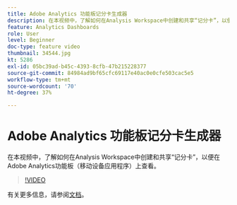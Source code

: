 ```yaml
---
title: Adobe Analytics 功能板记分卡生成器
description: 在本视频中，了解如何在Analysis Workspace中创建和共享“记分卡”，以便在Adobe Analytics功能板（移动设备应用程序）上查看。
feature: Analytics Dashboards
role: User
level: Beginner
doc-type: feature video
thumbnail: 34544.jpg
kt: 5286
exl-id: 05bc39ad-b45c-4393-8cfb-47b215228377
source-git-commit: 84984ad9bf65cfc69117e40ac0e0cfe503cac5e5
workflow-type: tm+mt
source-wordcount: '70'
ht-degree: 37%

---
```


# Adobe Analytics 功能板记分卡生成器

在本视频中，了解如何在Analysis Workspace中创建和共享“记分卡”，以便在Adobe Analytics功能板（移动设备应用程序）上查看。

>[!VIDEO](https://video.tv.adobe.com/v/34544/?quality=12&learn=on)

有关更多信息，请参阅[文档](https://experienceleague.adobe.com/docs/analytics/analyze/mobapp/home.html?lang=zh-Hans)。
